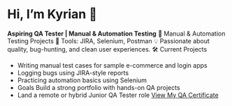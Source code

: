 # Hi, I’m Kyrian 👋 

**Aspiring QA Tester | Manual & Automation Testing** 
🧪 Manual & Automation Testing Projects 
🔧 Tools: JIRA, Selenium, Postman 
💡 Passionate about quality, bug-hunting, and clean user experiences. 
 🛠️ Current Projects 
- Writing manual test cases for sample e-commerce and login apps 
- Logging bugs using JIRA-style reports 
- Practicing automation basics using Selenium  
-  Goals Build a strong portfolio with hands-on QA projects 
- Land a remote or hybrid Junior QA Tester role 
[View My QA Certificate](QA.Tester.certificate.pdf) 
